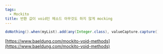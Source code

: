 ```yaml
---
tags:
  - Mockito
title: 반환 값이 void인 메소드 아무것도 하지 않게 mocking
---
```


```java
doNothing().when(myList).add(any(Integer.class), valueCapture.capture());
```

[https://www.baeldung.com/mockito-void-methods](https://www.baeldung.com/mockito-void-methods)
